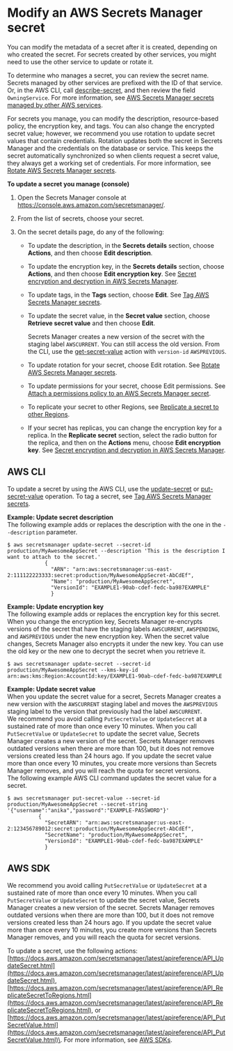 # Modify an AWS Secrets Manager secret<a name="manage_update-secret"></a>

You can modify the metadata of a secret after it is created, depending on who created the secret\. For secrets created by other services, you might need to use the other service to update or rotate it\. 

To determine who manages a secret, you can review the secret name\. Secrets managed by other services are prefixed with the ID of that service\. Or, in the AWS CLI, call [describe\-secret](https://docs.aws.amazon.com/cli/latest/reference/secretsmanager/describe-secret.html), and then review the field `OwningService`\. For more information, see [AWS Secrets Manager secrets managed by other AWS services](service-linked-secrets.md)\.

For secrets you manage, you can modify the description, resource\-based policy, the encryption key, and tags\. You can also change the encrypted secret value; however, we recommend you use rotation to update secret values that contain credentials\. Rotation updates both the secret in Secrets Manager and the credentials on the database or service\. This keeps the secret automatically synchronized so when clients request a secret value, they always get a working set of credentials\. For more information, see [Rotate AWS Secrets Manager secrets](rotating-secrets.md)\.

**To update a secret you manage \(console\)**

1. Open the Secrets Manager console at [https://console\.aws\.amazon\.com/secretsmanager/](https://console.aws.amazon.com/secretsmanager/)\.

1. From the list of secrets, choose your secret\.

1. On the secret details page, do any of the following:
   + To update the description, in the **Secrets details** section, choose **Actions**, and then choose **Edit description**\.
   + To update the encryption key, in the **Secrets details** section, choose **Actions**, and then choose **Edit encryption key**\. See [Secret encryption and decryption in AWS Secrets Manager](security-encryption.md)\.
   + To update tags, in the **Tags** section, choose **Edit**\. See [Tag AWS Secrets Manager secrets](managing-secrets_tagging.md)\.
   + To update the secret value, in the **Secret value** section, choose **Retrieve secret value** and then choose **Edit**\. 

     Secrets Manager creates a new version of the secret with the staging label `AWSCURRENT`\. You can still access the old version\. From the CLI, use the [get\-secret\-value](https://docs.aws.amazon.com/secretsmanager/latest/apireference/API_GetSecretValue.html) action with `version-id` `AWSPREVIOUS`\. 
   + To update rotation for your secret, choose Edit rotation\. See [Rotate AWS Secrets Manager secrets](rotating-secrets.md)\.
   + To update permissions for your secret, choose Edit permissions\. See [Attach a permissions policy to an AWS Secrets Manager secret](auth-and-access_resource-policies.md)\.
   + To replicate your secret to other Regions, see [Replicate a secret to other Regions](create-manage-multi-region-secrets.md)\.
   + If your secret has replicas, you can change the encryption key for a replica\. In the **Replicate secret** section, select the radio button for the replica, and then on the **Actions** menu, choose **Edit encryption key**\. See [Secret encryption and decryption in AWS Secrets Manager](security-encryption.md)\.

## AWS CLI<a name="manage_update-secret_CLI"></a>

To update a secret by using the AWS CLI, use the [update\-secret](https://docs.aws.amazon.com/secretsmanager/latest/apireference/API_UpdateSecret.html) or [put\-secret\-value](https://docs.aws.amazon.com/secretsmanager/latest/apireference/API_PutSecretValue.html) operation\. To tag a secret, see [Tag AWS Secrets Manager secrets](managing-secrets_tagging.md)\.

**Example: Update secret description**  
The following example adds or replaces the description with the one in the `--description` parameter\.  

```
$ aws secretsmanager update-secret --secret-id production/MyAwesomeAppSecret --description 'This is the description I want to attach to the secret.'
            {
              "ARN": "arn:aws:secretsmanager:us-east-2:111122223333:secret:production/MyAwesomeAppSecret-AbCdEf",
              "Name": "production/MyAwesomeAppSecret",
              "VersionId": "EXAMPLE1-90ab-cdef-fedc-ba987EXAMPLE"
              }
```

**Example: Update encryption key**  
The following example adds or replaces the encryption key for this secret\.   
When you change the encryption key, Secrets Manager re\-encrypts versions of the secret that have the staging labels `AWSCURRENT`, `AWSPENDING`, and `AWSPREVIOUS` under the new encryption key\. When the secret value changes, Secrets Manager also encrypts it under the new key\. You can use the old key or the new one to decrypt the secret when you retrieve it\.  

```
$ aws secretsmanager update-secret --secret-id production/MyAwesomeAppSecret --kms-key-id arn:aws:kms:Region:AccountId:key/EXAMPLE1-90ab-cdef-fedc-ba987EXAMPLE
```

**Example: Update secret value**  
When you update the secret value for a secret, Secrets Manager creates a new version with the `AWSCURRENT` staging label and moves the `AWSPREVIOUS` staging label to the version that previously had the label `AWSCURRENT`\.  
We recommend you avoid calling `PutSecretValue` or `UpdateSecret` at a sustained rate of more than once every 10 minutes\. When you call `PutSecretValue` or `UpdateSecret` to update the secret value, Secrets Manager creates a new version of the secret\. Secrets Manager removes outdated versions when there are more than 100, but it does not remove versions created less than 24 hours ago\. If you update the secret value more than once every 10 minutes, you create more versions than Secrets Manager removes, and you will reach the quota for secret versions\.  
The following example AWS CLI command updates the secret value for a secret\.   

```
$ aws secretsmanager put-secret-value --secret-id production/MyAwesomeAppSecret --secret-string '{"username":"anika","password":"EXAMPLE-PASSWORD"}'
          {
            "SecretARN": "arn:aws:secretsmanager:us-east-2:123456789012:secret:production/MyAwesomeAppSecret-AbCdEf",
            "SecretName": "production/MyAwesomeAppSecret",
            "VersionId": "EXAMPLE1-90ab-cdef-fedc-ba987EXAMPLE"
            }
```

## AWS SDK<a name="manage_update-secret_SDK"></a>

We recommend you avoid calling `PutSecretValue` or `UpdateSecret` at a sustained rate of more than once every 10 minutes\. When you call `PutSecretValue` or `UpdateSecret` to update the secret value, Secrets Manager creates a new version of the secret\. Secrets Manager removes outdated versions when there are more than 100, but it does not remove versions created less than 24 hours ago\. If you update the secret value more than once every 10 minutes, you create more versions than Secrets Manager removes, and you will reach the quota for secret versions\.

To update a secret, use the following actions: [https://docs.aws.amazon.com/secretsmanager/latest/apireference/API_UpdateSecret.html](https://docs.aws.amazon.com/secretsmanager/latest/apireference/API_UpdateSecret.html), [https://docs.aws.amazon.com/secretsmanager/latest/apireference/API_ReplicateSecretToRegions.html](https://docs.aws.amazon.com/secretsmanager/latest/apireference/API_ReplicateSecretToRegions.html), or [https://docs.aws.amazon.com/secretsmanager/latest/apireference/API_PutSecretValue.html](https://docs.aws.amazon.com/secretsmanager/latest/apireference/API_PutSecretValue.html)\. For more information, see [AWS SDKs](asm_access.md#asm-sdks)\.
